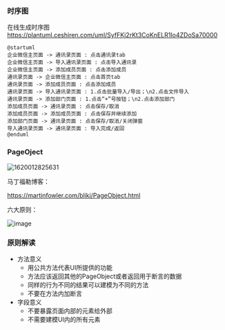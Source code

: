 ### 时序图

在线生成时序图
https://plantuml.ceshiren.com/uml/SyfFKj2rKt3CoKnELR1Io4ZDoSa70000

```
@startuml
企业微信主页面 -> 通讯录页面 : 点击通讯录tab
企业微信主页面 -> 导入通讯录页面 : 点击导入通讯录
企业微信主页面 -> 添加成员页面 : 点击添加成员
通讯录页面 -> 企业微信主页面 : 点击首页tab
通讯录页面 -> 添加成员页面 : 点击添加成员
通讯录页面 -> 导入通讯录页面 : 1.点击批量导入/导出；\n2.点击文件导入
通讯录页面 -> 添加部门页面 : 1.点击“+”号按钮；\n2.点击添加部门
添加成员页面 -> 通讯录页面 : 点击保存/取消
添加成员页面 -> 添加成员页面 : 点击保存并继续添加
添加部门页面 -> 通讯录页面 : 点击保存/取消/关闭弹窗
导入通讯录页面 -> 通讯录页面 : 导入完成/返回
@enduml
```

### PageOject

![1620012825631](C:\Users\Administrator\AppData\Roaming\Typora\typora-user-images\1620012825631.png)

马丁福勒博客：

https://martinfowler.com/bliki/PageObject.html

六大原则：

![image](https://ceshiren.com/uploads/default/original/2X/e/ef29c9aed7911696a26b245017b4716811cd0319.jpeg)

### 原则解读

- 方法意义
    - 用公共方法代表UI所提供的功能
    - 方法应该返回其他的PageObject或者返回用于断言的数据
    - 同样的行为不同的结果可以建模为不同的方法
    - 不要在方法内加断言
- 字段意义
    - 不要暴露页面内部的元素给外部
    - 不需要建模UI内的所有元素


